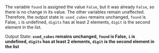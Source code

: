 The variable `found` is assigned the value `False`, but it was already `False`, so there is no change in its value. The other variables remain unaffected. Therefore, the output state is: `used_cubes` remains unchanged, `found` is False, `i` is undefined, `digits` has at least 2 elements, `digit` is the second element in the list.

Output State: **`used_cubes` remains unchanged, `found` is False, `i` is undefined, `digits` has at least 2 elements, `digit` is the second element in the list**